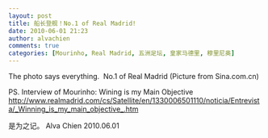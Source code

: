 ```yaml
---
layout: post
title: 船长登舰！No.1 of Real Madrid!
date: 2010-06-01 21:23
author: alvachien
comments: true
categories: [Mourinho, Real Madrid, 五洲足坛, 皇家马德里, 穆里尼奥]
---
```

The photo says everything.
<img src="http://i1.sinaimg.cn/ty/g/p/2010-06-01/U3948P6T12D5014099F44DT20100601073311.JPG" alt="" />
No.1 of Real Madrid (Picture from Sina.com.cn)

PS. Interview of Mourinho: Wining is my Main Objective
<a href="http://www.realmadrid.com/cs/Satellite/en/1330006501110/noticia/Entrevista/_Winning_is_my_main_objective_.htm">http://www.realmadrid.com/cs/Satellite/en/1330006501110/noticia/Entrevista/_Winning_is_my_main_objective_.htm</a>

是为之记。
Alva Chien
2010.06.01

